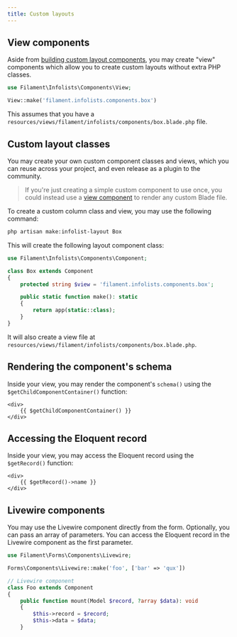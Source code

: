 ```yaml
---
title: Custom layouts
---
```


## View components

Aside from [building custom layout components](custom), you may create "view" components which allow you to create custom layouts without extra PHP classes.

```php
use Filament\Infolists\Components\View;

View::make('filament.infolists.components.box')
```

This assumes that you have a `resources/views/filament/infolists/components/box.blade.php` file.

## Custom layout classes

You may create your own custom component classes and views, which you can reuse across your project, and even release as a plugin to the community.

> If you're just creating a simple custom component to use once, you could instead use a [view component](#view) to render any custom Blade file.

To create a custom column class and view, you may use the following command:

```bash
php artisan make:infolist-layout Box
```

This will create the following layout component class:

```php
use Filament\Infolists\Components\Component;

class Box extends Component
{
    protected string $view = 'filament.infolists.components.box';

    public static function make(): static
    {
        return app(static::class);
    }
}
```

It will also create a view file at `resources/views/filament/infolists/components/box.blade.php`.

## Rendering the component's schema

Inside your view, you may render the component's `schema()` using the `$getChildComponentContainer()` function:

```blade
<div>
    {{ $getChildComponentContainer() }}
</div>
```

## Accessing the Eloquent record

Inside your view, you may access the Eloquent record using the `$getRecord()` function:

```blade
<div>
    {{ $getRecord()->name }}
</div>
```

## Livewire components

You may use the Livewire component directly from the form. Optionally, you can pass an array of parameters.
You can access the Eloquent record in the Livewire component as the first parameter.

```php
use Filament\Forms\Components\Livewire;

Forms\Components\Livewire::make('foo', ['bar' => 'qux'])
```

```php
// Livewire component
class Foo extends Component
{
    public function mount(Model $record, ?array $data): void
    {
        $this->record = $record;
        $this->data = $data;
    }
```
